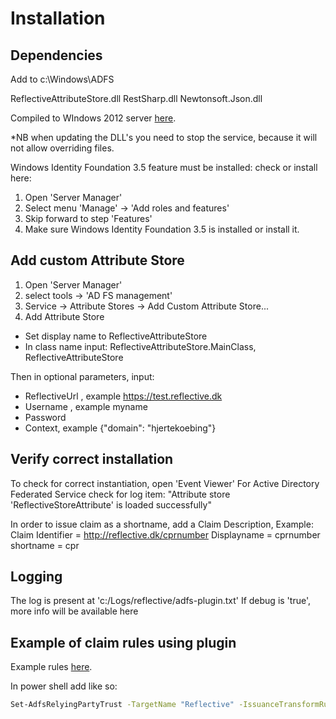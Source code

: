 # Installation

## Dependencies

Add to c:\Windows\ADFS

ReflectiveAttributeStore.dll
RestSharp.dll
Newtonsoft.Json.dll

Compiled to WIndows 2012 server [here](ReflectiveAttributeStore/bin/Release).

*NB when updating the DLL's you need to stop the service, because it will not allow overriding files.

Windows Identity Foundation 3.5 feature must be installed:
check or install here:
1. Open 'Server Manager'
2. Select menu 'Manage' -> 'Add roles and features'
3. Skip forward to step 'Features'
4. Make sure Windows Identity Foundation 3.5 is installed or install it.

## Add custom Attribute Store

1. Open 'Server Manager'
2. select tools -> 'AD FS management'
3. Service -> Attribute Stores -> Add Custom Attribute Store...
4. Add Attribute Store

* Set display name to ReflectiveAttributeStore
* In class name input: ReflectiveAttributeStore.MainClass, ReflectiveAttributeStore

Then in optional parameters, input:
* ReflectiveUrl , example https://test.reflective.dk
* Username , example myname
* Password
* Context, example {"domain": "hjertekoebing"}

## Verify correct installation
To check for correct instantiation, open 'Event Viewer'
For Active Directory Federated Service check for log item: "Attribute store 'ReflectiveStoreAttribute' is loaded successfully"

In order to issue claim as a shortname, add a Claim Description,
Example:
Claim Identifier = http://reflective.dk/cprnumber
Displayname = cprnumber
shortname = cpr

## Logging
The log is present at 'c:/Logs/reflective/adfs-plugin.txt'
If debug is 'true', more info will be available here

## Example of claim rules using plugin
Example rules [here](example).

In power shell add like so:
```sh
Set-AdfsRelyingPartyTrust -TargetName "Reflective" -IssuanceTransformRulesFile ./<name of file>.txt
```
